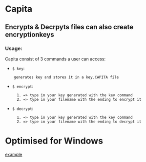 # Capita
## Encrypts & Decrpyts files can also create encryptionkeys
### Usage:
Capita consist of 3 commands a user can access:
  - `$ key`:
  ```
      generates key and stores it in a key.CAPITA file
  ```
  - `$ encrypt`:
    ```
      1. => type in your key generated with the key command
      2. => type in your filename with the ending to encrypt it
    ```
  - `$ decrypt`:
    ```
      1. => type in your key generated with the key command
      2. => type in your filename with the ending to decrypt it
    ```
# Optimised for Windows

[example](https://github.com/xNaCly/scripts/blob/master/encrypt/Example.md)
